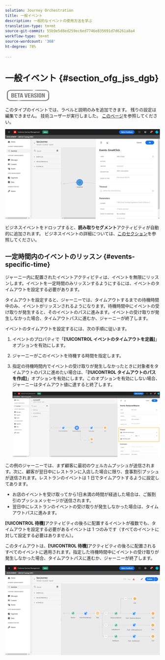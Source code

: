 ```yaml
---
solution: Journey Orchestration
title: 一般イベント
description: 一般的なイベントの使用方法を学ぶ
translation-type: tm+mt
source-git-commit: 55b9e5d8ed259ec6ed7746e835691d7d6261a8a4
workflow-type: tm+mt
source-wordcount: '368'
ht-degree: 78%

---
```


# 一般イベント {#section_ofg_jss_dgb}

![](../assets/do-not-localize/badge.png)

このタイプのイベントでは、ラベルと説明のみを追加できます。 残りの設定は編集できません。 技術ユーザーが実行しました。 [このページ](../event/about-events.md)を参照してください。

![](../assets/general-events.png)

ビジネスイベントをドロップすると、**読み取りセグメント**&#x200B;アクティビティが自動的に追加されます。 ビジネスイベントの詳細については、[このセクション](../event/about-events.md)を参照してください。

## 一定時間内のイベントのリッスン {#events-specific-time}

ジャーニー内に配置されたイベントアクティビティは、イベントを無限にリッスンします。イベントを一定時間のみリッスンするようにするには、イベントのタイムアウトを設定する必要があります。

タイムアウトを設定すると、ジャーニーでは、タイムアウトするまでの待機時間中のみ、イベントがリッスンされるようになります。待機時間中にイベントの受け取りが発生すると、そのイベントのパスに進みます。イベントの受け取りが発生しなかった場合、タイムアウトパスに進むか、ジャーニーが終了します。

イベントのタイムアウトを設定するには、次の手順に従います。

1. イベントのプロパティで「**[!UICONTROL イベントのタイムアウトを定義]**」オプションを有効にします。

1. ジャーニーがこのイベントを待機する時間を指定します。

1. 指定の待機時間内でイベントの受け取りが発生しなかったときに対象者をタイムアウトのパスに進めたい場合は、「**[!UICONTROL タイムアウトのパスを作成]**」オプションを有効にします。このオプションを有効にしない場合、ジャーニーはタイムアウト値に達すると終了します。

   ![](../assets/event-timeout.png)

この例のジャーニーでは、まず顧客に最初のウェルカムプッシュが送信されます。次に、顧客が翌日中にレストランに入店した場合に限り、食事割引プッシュが送信されます。レストランのイベントは 1 日でタイムアウトするように設定してあります。

* お店のイベントを受け取ってから1日未満の時間が経過した場合は、ご飯割引のプッシュメッセージが送信されます。
* 翌日中にレストランのイベントの受け取りが発生しなかった場合は、タイムアウトパスに進みます。

**[!UICONTROL 待機]**&#x200B;アクティビティの後ろに配置するイベントが複数でも、タイムアウトを設定する必要があるイベントは 1 つのみです（すべてのイベントに対して設定する必要はありません）。

このタイムアウトは、**[!UICONTROL 待機]**&#x200B;アクティビティの後ろに配置されるすべてのイベントに適用されます。指定した待機時間中にイベントの受け取りが発生しなかった場合、タイムアウトパスに進むか、ジャーニーが終了します。

![](../assets/event-timeout-group.png)
